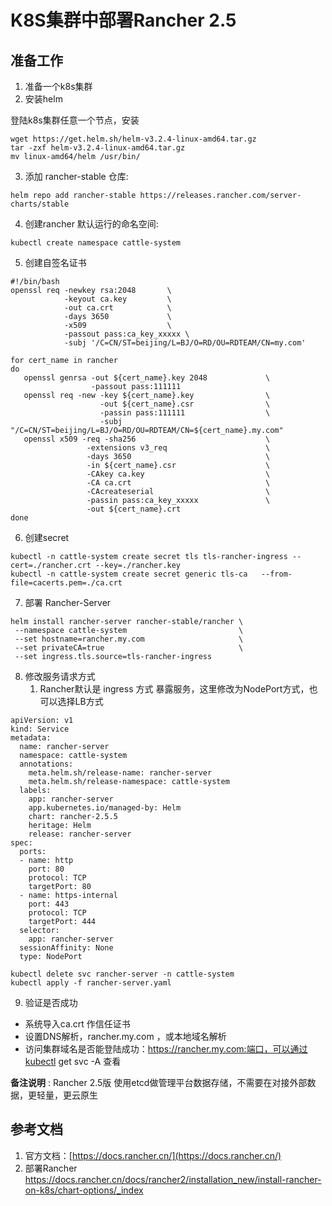 # K8S集群中部署Rancher 2.5

## 准备工作

1.  准备一个k8s集群
2.  安装helm

登陆k8s集群任意一个节点，安装

```
wget https://get.helm.sh/helm-v3.2.4-linux-amd64.tar.gz
tar -zxf helm-v3.2.4-linux-amd64.tar.gz
mv linux-amd64/helm /usr/bin/

```

3.  添加 rancher-stable 仓库: 

```
helm repo add rancher-stable https://releases.rancher.com/server-charts/stable

```

4.  创建rancher 默认运行的命名空间: 

```
kubectl create namespace cattle-system

```

5.  创建自签名证书

```
#!/bin/bash
openssl req -newkey rsa:2048       \
            -keyout ca.key         \
            -out ca.crt            \
            -days 3650             \
            -x509                  \
            -passout pass:ca_key_xxxxx \
            -subj '/C=CN/ST=beijing/L=BJ/O=RD/OU=RDTEAM/CN=my.com'

for cert_name in rancher
do
   openssl genrsa -out ${cert_name}.key 2048             \
                  -passout pass:111111
   openssl req -new -key ${cert_name}.key                \
                    -out ${cert_name}.csr                \
                    -passin pass:111111                  \
                    -subj "/C=CN/ST=beijing/L=BJ/O=RD/OU=RDTEAM/CN=${cert_name}.my.com"
   openssl x509 -req -sha256                             \
                 -extensions v3_req                      \
                 -days 3650                              \
                 -in ${cert_name}.csr                    \
                 -CAkey ca.key                           \
                 -CA ca.crt                              \
                 -CAcreateserial                         \
                 -passin pass:ca_key_xxxxx               \
                 -out ${cert_name}.crt
done

```

6.  创建secret

```
kubectl -n cattle-system create secret tls tls-rancher-ingress --cert=./rancher.crt --key=./rancher.key
kubectl -n cattle-system create secret generic tls-ca   --from-file=cacerts.pem=./ca.crt

```

7.  部署 Rancher-Server

```
helm install rancher-server rancher-stable/rancher \
 --namespace cattle-system                         \
 --set hostname=rancher.my.com                     \
 --set privateCA=true                              \
 --set ingress.tls.source=tls-rancher-ingress

```

8.  修改服务请求方式
    1.  Rancher默认是 ingress 方式 暴露服务，这里修改为NodePort方式，也可以选择LB方式

```
apiVersion: v1
kind: Service
metadata:
  name: rancher-server
  namespace: cattle-system
  annotations:
    meta.helm.sh/release-name: rancher-server
    meta.helm.sh/release-namespace: cattle-system
  labels:
    app: rancher-server
    app.kubernetes.io/managed-by: Helm
    chart: rancher-2.5.5
    heritage: Helm
    release: rancher-server
spec:
  ports:
  - name: http
    port: 80
    protocol: TCP
    targetPort: 80
  - name: https-internal
    port: 443
    protocol: TCP
    targetPort: 444
  selector:
    app: rancher-server
  sessionAffinity: None
  type: NodePort

```

```
kubectl delete svc rancher-server -n cattle-system
kubectl apply -f rancher-server.yaml

```

9.  验证是否成功

*   系统导入ca.crt 作信任证书
*   设置DNS解析，rancher.my.com ，或本地域名解析
*   访问集群域名是否能登陆成功：https://rancher.my.com:端口，可以通过kubectl get svc -A 查看

**备注说明**  : Rancher 2.5版 使用etcd做管理平台数据存储，不需要在对接外部数据，更轻量，更云原生

## 参考文档

1.  官方文档：[https://docs.rancher.cn/](https://docs.rancher.cn/)
2.  部署Rancher https://docs.rancher.cn/docs/rancher2/installation_new/install-rancher-on-k8s/chart-options/_index

